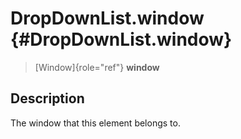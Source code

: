 DropDownList.window {#DropDownList.window}
===================

> [Window]{role="ref"} **window**

Description
-----------

The window that this element belongs to.
